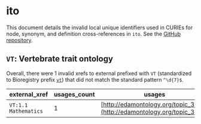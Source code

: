 # ito

This document details the invalid local unique identifiers used in CURIEs
for node, synonym, and definition cross-references in `ito`. See the [GitHub repository](https://github.com/OpenBioLink/ITO).


## `VT`: Vertebrate trait ontology

Overall, there were 1 invalid
xrefs to external prefixed with `VT` (standardized to Bioregistry
prefix [`vt`](https://bioregistry.io/vt)) that
did not match the standard pattern `^\d{7}$`.

| external_xref        |   usages_count | usages                                                                   |
|----------------------|----------------|--------------------------------------------------------------------------|
| `VT:1.1 Mathematics` |              1 | [http://edamontology.org/topic_3315](http://edamontology.org/topic_3315) |

